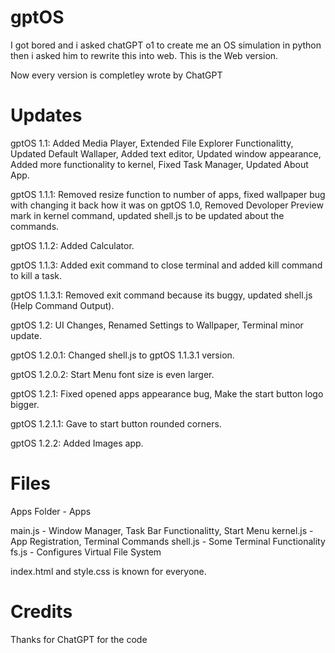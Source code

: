 # gptOS
I got bored and i asked chatGPT o1 to create me an OS simulation in python then i asked him to rewrite this into web. This is the Web version.

Now every version is completley wrote by ChatGPT


# Updates

gptOS 1.1: Added Media Player, Extended File Explorer Functionalitty, Updated Default Wallaper, Added text editor, Updated window appearance, Added more functionality to kernel, Fixed Task Manager, Updated About App.

gptOS 1.1.1: Removed resize function to number of apps, fixed wallpaper bug with changing it back how it was on gptOS 1.0, Removed Devoloper Preview mark in kernel command, updated shell.js to be updated about the commands.

gptOS 1.1.2: Added Calculator.

gptOS 1.1.3: Added exit command to close terminal and added kill command to kill a task.

gptOS 1.1.3.1: Removed exit command because its buggy, updated shell.js (Help Command Output).

gptOS 1.2: UI Changes, Renamed Settings to Wallpaper, Terminal minor update.

gptOS 1.2.0.1: Changed shell.js to gptOS 1.1.3.1 version.

gptOS 1.2.0.2: Start Menu font size is even larger.

gptOS 1.2.1: Fixed opened apps appearance bug, Make the start button logo bigger.

gptOS 1.2.1.1: Gave to start button rounded corners.

gptOS 1.2.2: Added Images app.

# Files

Apps Folder - Apps

main.js - Window Manager, Task Bar Functionalitty, Start Menu
kernel.js - App Registration, Terminal Commands
shell.js - Some Terminal Functionality
fs.js - Configures Virtual File System

index.html and style.css is known for everyone.

# Credits

Thanks for ChatGPT for the code

